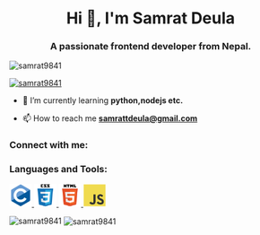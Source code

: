 <h1 align="center">Hi 👋, I'm Samrat Deula</h1>
<h3 align="center">A passionate frontend developer from Nepal.</h3>

<p align="left"> <img src="https://komarev.com/ghpvc/?username=samrat9841&label=Profile%20views&color=0e75b6&style=flat" alt="samrat9841" /> </p>

<p align="left"> <a href="https://github.com/ryo-ma/github-profile-trophy"><img src="https://github-profile-trophy.vercel.app/?username=samrat9841" alt="samrat9841" /></a> </p>

- 🌱 I’m currently learning **python,nodejs etc.**

- 📫 How to reach me **samrattdeula@gmail.com**

<h3 align="left">Connect with me:</h3>
<p align="left">
</p>

<h3 align="left">Languages and Tools:</h3>
<p align="left"> <a href="https://www.cprogramming.com/" target="_blank" rel="noreferrer"> <img src="https://raw.githubusercontent.com/devicons/devicon/master/icons/c/c-original.svg" alt="c" width="40" height="40"/> </a> <a href="https://www.w3schools.com/css/" target="_blank" rel="noreferrer"> <img src="https://raw.githubusercontent.com/devicons/devicon/master/icons/css3/css3-original-wordmark.svg" alt="css3" width="40" height="40"/> </a> <a href="https://www.w3.org/html/" target="_blank" rel="noreferrer"> <img src="https://raw.githubusercontent.com/devicons/devicon/master/icons/html5/html5-original-wordmark.svg" alt="html5" width="40" height="40"/> </a> <a href="https://developer.mozilla.org/en-US/docs/Web/JavaScript" target="_blank" rel="noreferrer"> <img src="https://raw.githubusercontent.com/devicons/devicon/master/icons/javascript/javascript-original.svg" alt="javascript" width="40" height="40"/> </a> </p>

<p><img align="left" src="https://github-readme-stats.vercel.app/api/top-langs?username=samrat9841&show_icons=true&locale=en&layout=compact" alt="samrat9841" /></p>

<p>&nbsp;<img align="center" src="https://github-readme-stats.vercel.app/api?username=samrat9841&show_icons=true&locale=en" alt="samrat9841" /></p>
